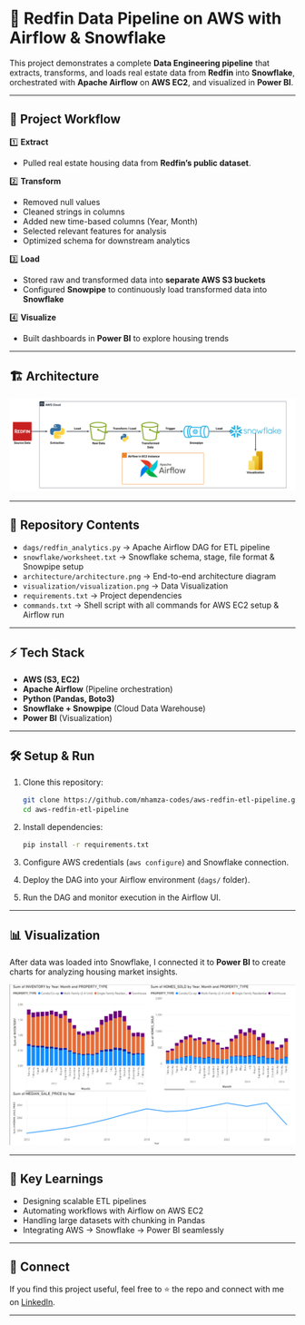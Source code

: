 # 🏡 Redfin Data Pipeline on AWS with Airflow & Snowflake

This project demonstrates a complete **Data Engineering pipeline** that extracts, transforms, and loads real estate data from **Redfin** into **Snowflake**, orchestrated with **Apache Airflow** on **AWS EC2**, and visualized in **Power BI**.

---

## 🚀 Project Workflow

1️⃣ **Extract**  
- Pulled real estate housing data from **Redfin’s public dataset**.  

2️⃣ **Transform**  
- Removed null values  
- Cleaned strings in columns  
- Added new time-based columns (Year, Month)  
- Selected relevant features for analysis  
- Optimized schema for downstream analytics  

3️⃣ **Load**  
- Stored raw and transformed data into **separate AWS S3 buckets**  
- Configured **Snowpipe** to continuously load transformed data into **Snowflake**  

4️⃣ **Visualize**  
- Built dashboards in **Power BI** to explore housing trends  

---

## 🏗️ Architecture

![Architecture](architecture/architecture.png)

---

## 📂 Repository Contents

- `dags/redfin_analytics.py` → Apache Airflow DAG for ETL pipeline  
- `snowflake/worksheet.txt` → Snowflake schema, stage, file format & Snowpipe setup  
- `architecture/architecture.png` → End-to-end architecture diagram
- `visualization/visualization.png` → Data Visualization
- `requirements.txt` → Project dependencies
- `commands.txt` → Shell script with all commands for AWS EC2 setup & Airflow run
---

## ⚡ Tech Stack

- **AWS (S3, EC2)**  
- **Apache Airflow** (Pipeline orchestration)  
- **Python (Pandas, Boto3)**  
- **Snowflake + Snowpipe** (Cloud Data Warehouse)  
- **Power BI** (Visualization)  

---

## 🛠️ Setup & Run

1. Clone this repository:  
   ```bash
   git clone https://github.com/mhamza-codes/aws-redfin-etl-pipeline.git
   cd aws-redfin-etl-pipeline
   ```

2. Install dependencies:  
   ```bash
   pip install -r requirements.txt
   ```

3. Configure AWS credentials (`aws configure`) and Snowflake connection.  

4. Deploy the DAG into your Airflow environment (`dags/` folder).  

5. Run the DAG and monitor execution in the Airflow UI.  

---

## 📊 Visualization

After data was loaded into Snowflake, I connected it to **Power BI** to create charts for analyzing housing market insights.  

![Visualization](visualization/visualization.png)  

---

## 🌟 Key Learnings

- Designing scalable ETL pipelines  
- Automating workflows with Airflow on AWS EC2  
- Handling large datasets with chunking in Pandas  
- Integrating AWS → Snowflake → Power BI seamlessly  

---

## 🤝 Connect

If you find this project useful, feel free to ⭐ the repo and connect with me on [LinkedIn](https://www.linkedin.com/in/-muhammad-hamza/).  

---
